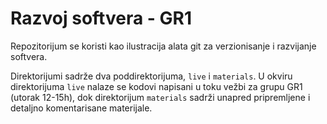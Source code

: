 # Razvoj softvera - GR1
Repozitorijum se koristi kao ilustracija alata git za verzionisanje i razvijanje softvera.

Direktorijumi sadrže dva poddirektorijuma, `live` i `materials`.
U okviru direktorijuma `live` nalaze se kodovi napisani u toku vežbi za grupu GR1 (utorak 12-15h),
dok direktorijum `materials` sadrži unapred pripremljene i detaljno komentarisane materijale.
